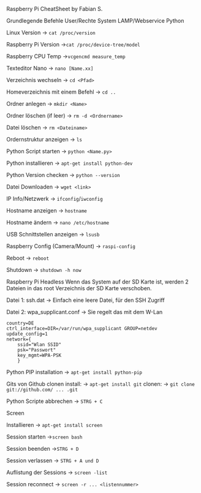 ﻿Raspberry Pi CheatSheet by Fabian S.

Grundlegende Befehle
User/Rechte
System
LAMP/Webservice
Python



Linux Version
→ `cat /proc/version`

Raspberry Pi Version
→`cat /proc/device-tree/model`

Raspberry CPU Temp
→`vcgencmd measure_temp`

Texteditor Nano
→ `nano [Name.xx]`

Verzeichnis wechseln
→ `cd <Pfad>`

Homeverzeichnis mit einem Befehl
→ `cd ..`

Ordner anlegen
→ `mkdir <Name>`

Ordner löschen (if leer)
→ `rm -d <Ordnername>`

Datei löschen
→ `rm <Dateiname>`

Ordernstruktur anzeigen
→ `ls`

Python Script starten
→ `python <Name.py>`

Python installieren
→ `apt-get install python-dev`

Python Version checken
→ `python --version`

Datei Downloaden
→ `wget <link>`

IP Info/Netzwerk
→ `ifconfig`/`iwconfig`

Hostname anzeigen
→ `hostname`

Hostname ändern
→ `nano /etc/hostname`

USB Schnittstellen anzeigen
→ `lsusb`

Raspberry Config (Camera/Mount)
→ `raspi-config`

Reboot
→ `reboot`

Shutdown
→ `shutdown -h now`

Raspberry Pi Headless
Wenn das System auf der SD Karte ist, werden 2 Dateien in das root Verzeichnis der SD Karte verschoben.

Datei 1: ssh.dat
→ Einfach eine leere Datei, für den SSH Zugriff

Datei 2: wpa_supplicant.conf
→ Sie regelt das mit dem W-Lan

    country=DE 
    ctrl_interface=DIR=/var/run/wpa_supplicant GROUP=netdev
    update_config=1
    network={
        ssid="Wlan SSID"
        psk="Passwort"
        key_mgmt=WPA-PSK
        }

Python PIP installation
→ `apt-get install python-pip`

Gits von Github clonen
install:
→ `apt-get install git`
clonen:
→ `git clone git://github.com/ ... .git`

Python Scripte abbrechen
→ `STRG + C`

Screen

Installieren
→ `apt-get install screen`

Session starten
→`screen bash`

Session beenden
→`STRG + D`

Session verlassen
→ `STRG + A und D`

Auflistung der Sessions
→ `screen -list`

Session reconnect
→ `screen -r ... <listennummer>`







